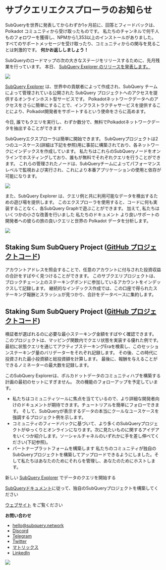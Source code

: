 # サブクエリエクスプローラのお知らせ

SubQueryを世界に発表してからわずか1ヶ月前に、回答とフィードバックは、Polkadot コミュニティから受け取ったものです。 私たちのチャンネルで何千人ものフォロワーを獲得し、NPMから1,353以上のインストールがありました。 すべてのサポートメッセージを受け取ったり、コミュニティからの関与を見ることは刺激的です。 **何かお返ししましょう！**

SubQueryのロードマップの次の大きなステージをリリースするために、先月残業を行っています。 本日、 [SubQuery Explorer のリリースを発表します。](https://explorer.subquery.network/)

![](https://miro.medium.com/max/1400/0*2bDaF3HPgNkpm8Kt)

[SubQuery Explorer](https://explorer.subquery.network/) は、世界中の貢献者によって作成され、SubQuery チームによって管理されている公開された SubQuery プロジェクトへのアクセスを提供するオンラインホスト型サービスです。 Polkadotネットワークデータへのアクセスをさらに簡単にすることで、インフラストラクチャサービスを提供することにより、Polkadot開発者をサポートするという使命をさらに高めます。

今日, 誰でもクエリを実行し、わずか数分で、無料でPolkadotネットワークデータを抽出することができます.

SubQueryエクスプローラは簡単に開始できます。 SubQueryプロジェクトは2つのユースケース(詳細は下記を参照)用に事前に構築されており、各ネットワークにインデックスを作成しています。 私たちはこれらのSubQueryノードをオンラインでホスティングしており、誰もが無料でそれぞれクエリを行うことができます。 これらの管理されたノードは、SubQueryチームによってパフォーマンスレベルで監視および実行され、これにより本番アプリケーションの使用と依存が可能になります。

![](https://miro.medium.com/max/1400/0*3hmnk6sNoO5pdOWc)

また、SubQuery Explorer は、クエリ例と共に利用可能なデータを検出するための遊び場を提供します。 このエクスプローラを使用すると、コードに何も実装することなく、各SubQuery Graphで遊ぶことができます。 加えて, 私たちはいくつかの小さな改善を行いました 私たちのドキュメント より良いサポートの開発者への彼らの旅の良いクエリと世界の Polkadot データを分析します。

![](https://miro.medium.com/max/1400/0*V1Mjpi1-gAT6M8-q)

## **Staking Sum SubQuery Project (**[GitHub プロジェクトコード](https://github.com/subquery/subql-examples/tree/main/sum-reward))

アカウントアドレスを照会することで、任意のアカウントに付与された投資収益の合計をすばやく見つけることができます。 このサブクエリプロジェクトは、ブロックチェーン上のステーキングボンドに参加しているアカウントをインデックスして記録します。 継続的なインデックス作成では、この口座で得られたステーキング報酬とスラッシュが見つかり、合計をデータベースに集約します。

## **Staking Sum SubQuery Project (**[GitHub プロジェクトコード](https://github.com/subquery/subql-examples/tree/main/validator-threshold))

検証者が選ばれるのに必要な最小ステーキング金額をすばやく確認できます。 このプロジェクトは、マッピング関数内でクエリ状態を実装する優れた例です。 最初に状態クエリを通じてアクティブステーキングEraを検索し、このセッションステーキング量のバリデーターをそれぞれ記録します。 その後、この時代に投資された最小投資額と総投資額を計算します。 最後に、報酬を与えることができるノミネーターの最大数を記録します。

このSubQuery Explorerは、ポルカドットデータのコミュニティハブを構築する計画の最初のセットにすぎません。 次の機能のフォローアップを予定しています。

-   私たちはコミュニティツールに焦点を当てているので、より詳細な開発者向けのドキュメントが期待できます。チュートリアルを簡単にフォローできます。 そして、SubQueryが表示するデータの本当にクールなユースケースを強調するプロジェクト例を示します。
-   コミュニティのフィードバックに基づいて、より多くのSubQueryプロジェクトがゆっくりとオンラインになります。次に見たいものに関するアイデアをいくつか紹介します。ソーシャルチャネルのいずれかに手を差し伸べてください(下記参照)。
-   パートナープラットフォームを構築します 私たちのコミュニティが独自のSubQueryプロジェクトを構築してアップロードできるようにしました。そして私たちはあなたのためにそれらを管理し、あなたのためにホストします。

新しい [SubQuery Explorer](https://explorer.subquery.network/) でデータのクエリを開始する

[SubQueryドキュメント](https://doc.subquery.network/)に従って、独自のSubQueryプロジェクトを構築してください

[ウェブサイト](https://subquery.network/) をご覧ください

**お問い合わせ**

-   [hello@subquery.network](hello@subquery.network)
-   [Discord](https://discord.com/invite/78zg8aBSMG)
-   [Telegram](https://t.me/subquerynetwork)
-   [Twitter](https://twitter.com/subquerynetwork)
-   [マトリックス](https://matrix.to/#/#subquery:matrix.org)
-   [LinkedIn](https://www.linkedin.com/company/subquery)

![](https://miro.medium.com/max/1400/0*tzhwpKRunR7AqFhr)